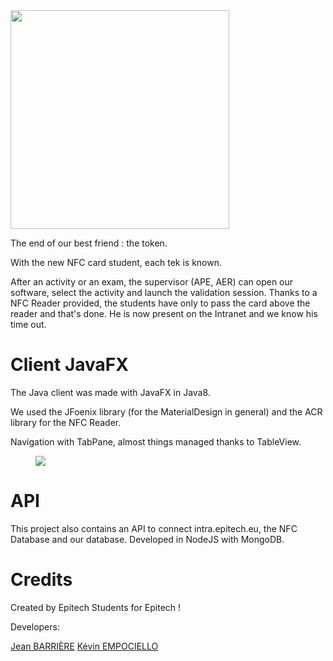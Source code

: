 <img src="http://zupimages.net/up/16/44/iisz.png" width="350">

The end of our best friend : the token.

With the new NFC card student, each tek is known.

After an activity or an exam, the supervisor (APE, AER) can open our software, select the activity and launch the validation session.
Thanks to a NFC Reader provided, the students have only to pass the card above the reader and that's done. He is now present on the Intranet and we know his time out.

# Client JavaFX
The Java client was made with JavaFX in Java8.

We used the JFoenix library (for the MaterialDesign in general) and the ACR library for the NFC Reader.

Navigation with TabPane, almost things managed thanks to TableView.

<img src="http://zupimages.net/up/16/44/108y.gif" style="padding: 0 40px 0 40px;">

# API
This project also contains an API to connect intra.epitech.eu, the NFC Database and our database.
Developed in NodeJS with MongoDB.

# Credits
Created by Epitech Students for Epitech !

Developers:

[Jean BARRIÈRE](https://github.com/JeanBarriere)
[Kévin EMPOCIELLO](https://github.com/nekfeu)

